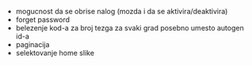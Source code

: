 
- mogucnost da se obrise nalog
(mozda i da se aktivira/deaktivira)
- forget password
- belezenje kod-a za broj tezga za svaki grad posebno umesto autogen id-a
- paginacija
- selektovanje home slike
